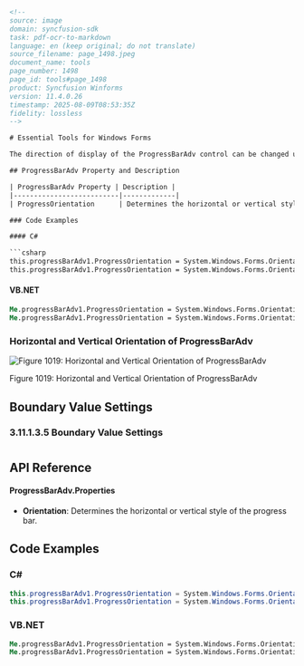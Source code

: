 ```html
<!-- 
source: image
domain: syncfusion-sdk
task: pdf-ocr-to-markdown
language: en (keep original; do not translate)
source_filename: page_1498.jpeg
document_name: tools
page_number: 1498
page_id: tools#page_1498
product: Syncfusion Winforms
version: 11.4.0.26
timestamp: 2025-08-09T08:53:35Z
fidelity: lossless
-->

# Essential Tools for Windows Forms

The direction of display of the ProgressBarAdv control can be changed using the property given below.

## ProgressBarAdv Property and Description

| ProgressBarAdv Property | Description |
|--------------------------|-------------|
| ProgressOrientation      | Determines the horizontal or vertical style of the progress bar. |

### Code Examples

#### C#

```csharp
this.progressBarAdv1.ProgressOrientation = System.Windows.Forms.Orientation.Horizontal;
this.progressBarAdv1.ProgressOrientation = System.Windows.Forms.Orientation.Vertical;
```

#### VB.NET

```vb
Me.progressBarAdv1.ProgressOrientation = System.Windows.Forms.Orientation.Horizontal
Me.progressBarAdv1.ProgressOrientation = System.Windows.Forms.Orientation.Vertical
```

### Horizontal and Vertical Orientation of ProgressBarAdv

![Figure 1019: Horizontal and Vertical Orientation of ProgressBarAdv](attachment:image.png)

Figure 1019: Horizontal and Vertical Orientation of ProgressBarAdv

## Boundary Value Settings

### 3.11.1.3.5 Boundary Value Settings

# 

## API Reference

#### ProgressBarAdv.Properties

- **Orientation**: Determines the horizontal or vertical style of the progress bar.

## Code Examples

### C#

```csharp
this.progressBarAdv1.ProgressOrientation = System.Windows.Forms.Orientation.Horizontal;
this.progressBarAdv1.ProgressOrientation = System.Windows.Forms.Orientation.Vertical;
```

### VB.NET

```vb
Me.progressBarAdv1.ProgressOrientation = System.Windows.Forms.Orientation.Horizontal
Me.progressBarAdv1.ProgressOrientation = System.Windows.Forms.Orientation.Vertical
```

<!-- tags: [windows forms, progress bar, orientation, c#, vb.net, syncfusion winforms, version:11.4.0.26] keywords: [progress bar, orientation, horizontal, vertical, progress baradv, c#, vb.net, winforms, syncfusion, api, property, code example] -->
```